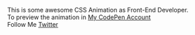 This is some awesome CSS Animation as Front-End Developer.\
To preview the animation in [My CodePen Account](https://codepen.io/mustaphadabella)\
Follow Me [Twitter](https://twitter.com/MustaphaDabella)
